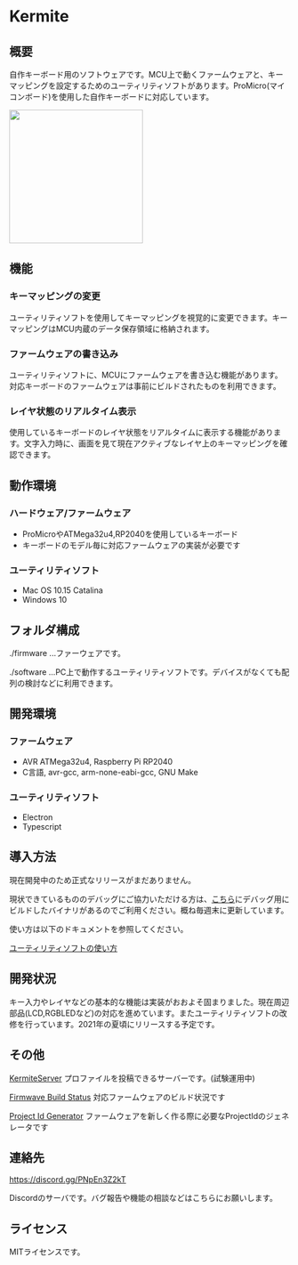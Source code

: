 # Kermite

## 概要

自作キーボード用のソフトウェアです。MCU上で動くファームウェアと、キーマッピングを設定するためのユーティリティソフトがあります。ProMicro(マイコンボード)を使用した自作キーボードに対応しています。

<img src=https://i.gyazo.com/dd06a2d9e1c98815cd69394911a5a29b.png width="240px"/>

## 機能
### キーマッピングの変更

ユーティリティソフトを使用してキーマッピングを視覚的に変更できます。キーマッピングはMCU内蔵のデータ保存領域に格納されます。

### ファームウェアの書き込み

ユーティリティソフトに、MCUにファームウェアを書き込む機能があります。対応キーボードのファームウェアは事前にビルドされたものを利用できます。
### レイヤ状態のリアルタイム表示

使用しているキーボードのレイヤ状態をリアルタイムに表示する機能があります。文字入力時に、画面を見て現在アクティブなレイヤ上のキーマッピングを確認できます。
## 動作環境

### ハードウェア/ファームウェア
- ProMicroやATMega32u4,RP2040を使用しているキーボード
- キーボードのモデル毎に対応ファームウェアの実装が必要です

### ユーティリティソフト
- Mac OS 10.15 Catalina
- Windows 10

## フォルダ構成

./firmware ...ファーウェアです。

./software ...PC上で動作するユーティリティソフトです。デバイスがなくても配列の検討などに利用できます。

## 開発環境

### ファームウェア
- AVR ATMega32u4, Raspberry Pi RP2040
- C言語, avr-gcc, arm-none-eabi-gcc, GNU Make

### ユーティリティソフト
- Electron
- Typescript

## 導入方法

現在開発中のため正式なリリースがまだありません。

現状できているもののデバッグにご協力いただける方は、[こちら](https://github.com/kermite-org/Kermite/releases )にデバッグ用にビルドしたバイナリがあるのでご利用ください。概ね毎週末に更新しています。

使い方は以下のドキュメントを参照してください。

[ユーティリティソフトの使い方](./document/usage/tutorial.md)

## 開発状況
キー入力やレイヤなどの基本的な機能は実装がおおよそ固まりました。現在周辺部品(LCD,RGBLEDなど)の対応を進めています。またユーティリティソフトの改修を行っています。2021年の夏頃にリリースする予定です。
## その他
[KermiteServer](https://dev.server.kermite.org/) プロファイルを投稿できるサーバーです。(試験運用中)

[Firmwave Build Status](https://app.kermite.org/firmware-stats/) 対応ファームウェアのビルド状況です

[Project Id Generator](https://app.kermite.org/krs/generator/) ファームウェアを新しく作る際に必要なProjectIdのジェネレータです

## 連絡先
https://discord.gg/PNpEn3Z2kT

Discordのサーバです。バグ報告や機能の相談などはこちらにお願いします。

## ライセンス
MITライセンスです。

